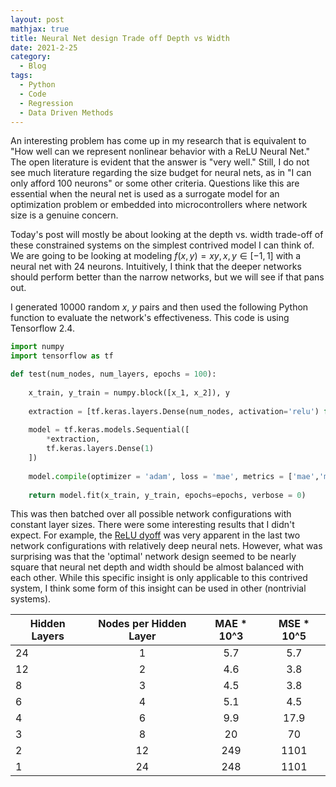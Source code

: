 ```yaml
---
layout: post
mathjax: true
title: Neural Net design Trade off Depth vs Width
date: 2021-2-25
category:
  - Blog
tags:
  - Python
  - Code
  - Regression
  - Data Driven Methods
---
```


An interesting problem has come up in my research that is equivalent  to "How well can we represent nonlinear behavior with a ReLU Neural Net." The open literature is evident that the answer is "very well." Still, I do not see much literature regarding the size budget for neural nets, as in "I can only afford 100 neurons" or some other criteria. Questions like this are essential when the neural net is used as a surrogate model for an optimization problem or embedded into microcontrollers where network size is a genuine concern.

Today's post will mostly be about looking at the depth vs. width trade-off of these constrained systems on the simplest contrived model I can think of. We are going to be looking at modeling $f(x, y) = xy, x,y \in [-1,1]$ with a neural net with 24 neurons. Intuitively, I think that the deeper networks should perform better than the narrow networks, but we will see if that pans out.

I generated 10000 random $x$, $y$ pairs and then used the following Python function to evaluate the network's effectiveness. This code is using Tensorflow 2.4.

```python
import numpy
import tensorflow as tf

def test(num_nodes, num_layers, epochs = 100):
    
    x_train, y_train = numpy.block([x_1, x_2]), y
    
    extraction = [tf.keras.layers.Dense(num_nodes, activation='relu') for i in range(num_layers)]
    
    model = tf.keras.models.Sequential([
        *extraction,
        tf.keras.layers.Dense(1)
    ])
    
    model.compile(optimizer = 'adam', loss = 'mae', metrics = ['mae','mse'])
    
    return model.fit(x_train, y_train, epochs=epochs, verbose = 0) 
```

This was then batched over all possible network configurations with constant layer sizes. There were some interesting results that I didn't expect. For example, the [ReLU dyoff](https://arxiv.org/abs/1903.06733#:~:text=The%20dying%20ReLU%20refers%20to,known%20about%20its%20theoretical%20analysis.) was very apparent in the last two network configurations with relatively deep neural nets.  However, what was surprising was that the 'optimal' network design seemed to be nearly square that neural net depth and width should be almost balanced with each other. While this specific insight is only applicable to this contrived system, I think some form of this insight can be used in other (nontrivial systems).

| Hidden Layers | Nodes per Hidden Layer | MAE * 10^3 | MSE * 10^5 |
|---------------|:----------------------:|:----------:|:----------:|
| 24            |            1           |     5.7    |     5.7    |
| 12            |            2           |     4.6    |     3.8    |
| 8             |            3           |     4.5    |     3.8    |
| 6             |            4           |     5.1    |     4.5    |
| 4             |            6           |     9.9    |    17.9    |
| 3             |            8           |     20     |     70     |
| 2             |           12           |     249    |    1101    |
| 1             |           24           |     248    |    1101    |
